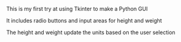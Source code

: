 This is my first try at using Tkinter to make a Python GUI

It includes radio buttons and input areas for height and weight

The height and weight update the units based on the user selection
